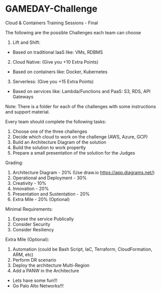 # GAMEDAY-Challenge
Cloud & Containers Training Sessions - Final

The following are the possible Challenges each team can choose

1. Lift and Shift:
- Based on traditional IaaS like: VMs, RDBMS

2. Cloud Native: (Give you +10 Extra Points)
- Based on containers like: Docker, Kubernetes

3. Serverless: (Give you +15 Extra Points)
- Based on services like: Lambda/Functions and PaaS: S3, RDS, API Gateways

Note: There is a folder for each of fhe challenges with some instructions and support material.


Every team should complete the following tasks:

1. Choose one of the three challenges
2. Decide which cloud to work on the challenge (AWS, Azure, GCP)
3. Build an Architecture Diagram of the solution
4. Build the solution to work propertly
5. Prepare a small presentation of the solution for the Judges

Grading:

1. Architecture Diagram - 20% (Use draw.io https://app.diagrams.net/)
2. Operational and Deployment - 30%
3. Creativity - 10%
4. Innovation - 20%
5. Presentation and Sustentation - 20%
6. Extra Mile - 20% (Optional)

Minimal Requirements:
1. Expose the service Publically
2. Consider Security
2. Consider Resiliency

Extra Mile (Optional):
1. Automation (could be Bash Script, IaC, Terraform, CloudFormation, ARM, etc)
2. Perform DR scenario
3. Deploy the architecture Multi-Region
4. Add a PANW in the Architecture

- Lets have some fun!!!
- Go Palo Alto Networks!!!

